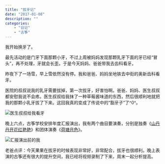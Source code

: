 ```yaml
---
title: "拔牙记"
date: "2017-01-08"
description: ""
categories:
    - "日记"
    - "古筝"
---
```


我开始换牙了。

最先活动的是门牙下面那颗小牙，不过上周被妈妈发现那颗乳牙下面的牙已经“冒头”，再不处理，牙就会长歪。于是今天妈妈、爸爸带我去齿科看牙。

昨夜下了一场雪，早上雪依然没有停。我和爸爸、妈妈坐地铁去中街的奥新齿科看牙。

医院的叔叔说我的乳牙需要拔掉，第一次拔牙，好害怕啊。爸爸、妈妈、医生叔叔都安慰我说不会疼。医生叔叔给我抹了一种草莓酱味道的东西，然后很顺利地就把我的那颗小乳牙拔了下来。这回我真的变成了传说中的“豁牙子”了^0^。

![医生叔叔给我看牙](http://image.tonybai.com/img/201701/diary_20170108_1.jpg)

晚上六点，古筝学校安排年度汇报演出，我有两个曲目要演奏，分别是独奏《[山丹丹开花红艳艳](http://v.youku.com/v_show/id_XMTk0NDUyOTQ5Mg==.html)》和团体演奏《[荷塘月色](http://v.youku.com/v_show/id_XMTk0NTAyMDUzMg==.html)》。

![汇报演出前的我](http://image.tonybai.com/img/201701/diary_20170108_2.jpg)

老爸点评：今天果果在拔牙的时候表现非常好，非常配合，拔牙也很顺利。晚上表演的古筝还有很大的提升空间，我已经将视频录制了下来，周末一起分析提高。


